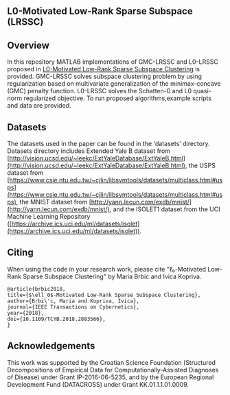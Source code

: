 ## L0-Motivated Low-Rank Sparse Subspace (LRSSC)

## Overview

In this repository MATLAB implementations of GMC-LRSSC and L0-LRSSC proposed in [L0-Motivated Low-Rank Sparse Subspace Clustering](https://ieeexplore.ieee.org/document/8573150) is provided. GMC-LRSSC solves subspace clustering problem by using regularization based on multivariate generalization of the minimax-concave (GMC) penalty function. L0-LRSSC solves the Schatten-0 and L0 quasi-norm regularized objective.
To run proposed algorithms,example scripts and data are provided.

## Datasets

The datasets used in the paper can be found in the 'datasets' directory. Datasets directory includes Extended Yale B dataset from [http://vision.ucsd.edu/~leekc/ExtYaleDatabase/ExtYaleB.html](http://vision.ucsd.edu/~leekc/ExtYaleDatabase/ExtYaleB.html), the USPS dataset from [https://www.csie.ntu.edu.tw/~cjlin/libsvmtools/datasets/multiclass.html#usps](https://www.csie.ntu.edu.tw/~cjlin/libsvmtools/datasets/multiclass.html#usps), the MNIST dataset from [http://yann.lecun.com/exdb/mnist/](http://yann.lecun.com/exdb/mnist/), and the ISOLET1 dataset from the UCI Machine Learning Repository ([https://archive.ics.uci.edu/ml/datasets/isolet](https://archive.ics.uci.edu/ml/datasets/isolet)).

## Citing

When using the code in your research work, please cite "ℓ₀-Motivated Low-Rank Sparse Subspace Clustering" by Maria Brbic and Ivica Kopriva.

    @article{brbic2018,
    title={$\ell_0$-Motivated Low-Rank Sparse Subspace Clustering},
    author={Brbi\'c, Maria and Kopriva, Ivica},
    journal={IEEE Transactions on Cybernetics},
    year={2018},
    doi={10.1109/TCYB.2018.2883566}, 
    }

## Acknowledgements

This work was supported by the Croatian Science Foundation (Structured Decompositions of Empirical Data for Computationally-Assisted Diagnoses of Disease) under Grant IP-2016-06-5235, and by the European Regional Development Fund (DATACROSS) under Grant KK.01.1.1.01.0009.

